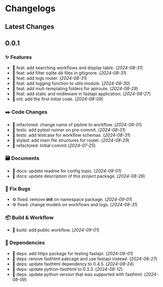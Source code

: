 # Changelogs

## Latest Changes

## 0.0.1

### :sparkles: Features

- :dart: feat: add searching workflows and display table. (_2024-08-31_)
- :dart: feat: add filter sqlite db files in gitignore. (_2024-08-31_)
- :dart: feat: add logs router. (_2024-08-31_)
- :dart: feat: add logging function to utils module. (_2024-08-30_)
- :dart: feat: add muti-templating folders for apiroute. (_2024-08-29_)
- :dart: feat: add static and midleware in fastapi application. (_2024-08-27_)
- :tada: init: add the first initial code. (_2024-08-09_)

### :black_nib: Code Changes

- :construction: refactored: change name of pipline to workflow. (_2024-09-01_)
- :test_tube: tests: add pytest runner on pre-commit. (_2024-08-31_)
- :test_tube: tests: add testcase for workflow schemas. (_2024-08-31_)
- :art: styled: add main file structures for router. (_2024-08-29_)
- :construction: refactored: Initial commit (_2024-07-25_)

### :card_file_box: Documents

- :page_facing_up: docs: update readme for config topic. (_2024-09-01_)
- :page_facing_up: docs: update description of this project package. (_2024-08-26_)

### :bug: Fix Bugs

- :gear: fixed: remove __init__ on namespace package. (_2024-09-01_)
- :gear: fixed: change models on workflows and logs. (_2024-08-31_)

### :package: Build & Workflow

- :toolbox: build: add public workflow. (_2024-09-01_)

### :postbox: Dependencies

- :pushpin: deps: add httpx package for testing fastapi. (_2024-09-01_)
- :pushpin: deps: renove fasthtml pakcage and use fastapi instead. (_2024-08-27_)
- :pushpin: deps: update fasthtml dependency to 0.4.5. (_2024-08-24_)
- :pushpin: deps: update python-fasthtml to 0.3.3. (_2024-08-12_)
- :pushpin: deps: update python version that was supported with fasthtml. (_2024-08-09_)
